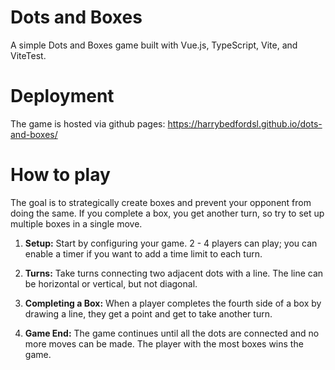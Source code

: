 # Dots and Boxes

A simple Dots and Boxes game built with Vue.js, TypeScript, Vite, and ViteTest.

# Deployment

The game is hosted via github pages: https://harrybedfordsl.github.io/dots-and-boxes/

# How to play

The goal is to strategically create boxes and prevent your opponent from doing the same. If you complete a box, you get another turn, so try to set up multiple boxes in a single move.

1. **Setup:** Start by configuring your game. 2 - 4 players can play; you can enable a timer if you want to add a time limit to each turn.

2. **Turns:** Take turns connecting two adjacent dots with a line. The line can be horizontal or vertical, but not diagonal.

3. **Completing a Box:** When a player completes the fourth side of a box by drawing a line, they get a point and get to take another turn.

4. **Game End:** The game continues until all the dots are connected and no more moves can be made. The player with the most boxes wins the game.
